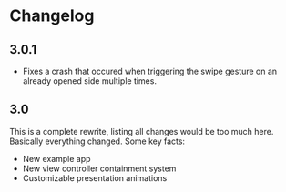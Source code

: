 # Changelog

## 3.0.1

* Fixes a crash that occured when triggering the swipe gesture on an already opened side multiple times.

## 3.0

This is a complete rewrite, listing all changes would be too much here. Basically everything changed. Some key facts:

* New example app
* New view controller containment system
* Customizable presentation animations
